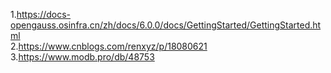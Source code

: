 1.https://docs-opengauss.osinfra.cn/zh/docs/6.0.0/docs/GettingStarted/GettingStarted.html  
2.https://www.cnblogs.com/renxyz/p/18080621  
3.https://www.modb.pro/db/48753  
